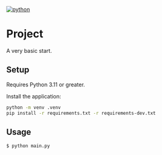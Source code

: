 [![python](https://img.shields.io/badge/Python-3.11-blue?style=for-the-badge&logo=python&logoColor=FFD43B)](https://docs.python.org/3.11/)

# Project

A very basic start.

## Setup

Requires Python 3.11 or greater.

Install the application:

```sh
python -m venv .venv
pip install -r requirements.txt -r requirements-dev.txt
```

## Usage

```sh
$ python main.py
```

